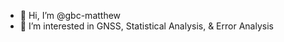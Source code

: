 - 👋 Hi, I’m @gbc-matthew
- 👀 I’m interested in GNSS, Statistical Analysis, & Error Analysis

<!---
gbc-matthew/gbc-matthew is a ✨ special ✨ repository because its `README.md` (this file) appears on your GitHub profile.
You can click the Preview link to take a look at your changes.
--->
